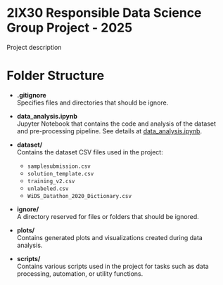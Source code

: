 # 2IX30 Responsible Data Science Group Project - 2025
Project description

# Folder Structure

- **.gitignore**  
  Specifies files and directories that should be ignore.

- **data_analysis.ipynb**  
  Jupyter Notebook that contains the code and analysis of the dataset and pre-processing pipeline. See details at [data_analysis.ipynb](data_analysis.ipynb).

- **dataset/**  
  Contains the dataset CSV files used in the project:
  - `samplesubmission.csv`
  - `solution_template.csv`
  - `training_v2.csv`
  - `unlabeled.csv`
  - `WiDS_Datathon_2020_Dictionary.csv`  

- **ignore/**  
  A directory reserved for files or folders that should be ignored.

- **plots/**  
  Contains generated plots and visualizations created during data analysis.

- **scripts/**  
  Contains various scripts used in the project for tasks such as data processing, automation, or utility functions.